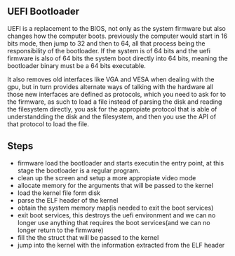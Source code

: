 
UEFI Bootloader
---------------

UEFI is a replacement to the BIOS, not only as the system firmware but also changes how the computer boots.
previously the computer would start in 16 bits mode, then jump to 32 and then to 64, all that process being the responsibility of the bootloader.
If the system is of 64 bits and the uefi firmware is also of 64 bits the system boot directly into 64 bits, meaning the bootloader binary
must be a 64 bits executable.

It also removes old interfaces like VGA and VESA when dealing with the gpu, but in turn provides alternate ways of talking with the hardware
all those new interfaces are defined as protocols, which you need to ask for to the firmware, as such to load a file instead of parsing the disk and
reading the filesystem directly, you ask for the appropiate protocol that is able of understandding the disk and the filesystem, and then you use the API
of that protocol to load the file.


Steps
-----

* firmware load the bootloader and starts executin the entry point, at this stage the bootloader is a regular program.
* clean up the screen and setup a more appropiate video mode
* allocate memory for the arguments that will be passed to the kernel
* load the kernel file form disk
* parse the ELF header of the kernel
* obtain the system memory map(is needed to exit the boot services)
* exit boot services, this destroys the uefi environment and we can no longer use anything that requires the boot services(and we can no longer return to the firmware)
* fill the the struct that will be passed to the kernel
* jump into the kernel with the information extracted from the ELF header
